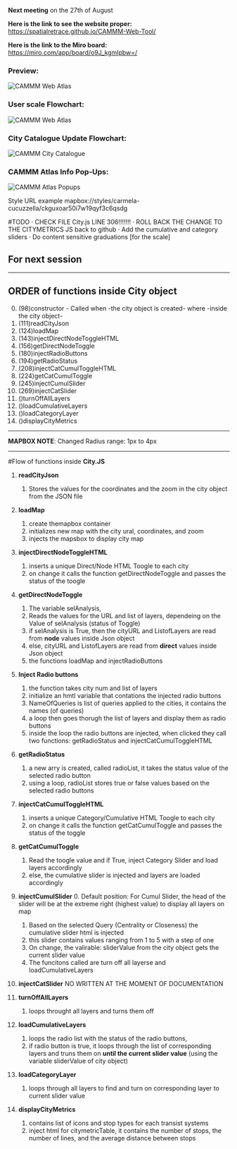 **Next meeting** on the 27th of August

**Here is the link to see the website proper:**
https://spatialretrace.github.io/CAMMM-Web-Tool/

**Here is the link to the Miro board:**
https://miro.com/app/board/o9J_kgmIpbw=/

### Preview:
![CAMMM Web Atlas](screenshots/01_June03.png)

<!-- ### CAMMM Atlas Gantt Chart Summer 2021: -->
### User scale Flowchart:
![CAMMM Web Atlas](screenshots/Flowchart_CAMMM_Web_Atlas.jpg)

### City Catalogue Update Flowchart:
![CAMMM City Catalogue](screenshots/Flowchart_City_Catalog.jpg)

### CAMMM Atlas Info Pop-Ups:
![CAMMM Atlas Popups](screenshots/PopUps.png)


Style URL example
mapbox://styles/carmela-cucuzzella/ckguxoar50i7w19qyf3c6qsdg


#TODO
· CHECK FILE City.js LINE 306!!!!!!!
· ROLL BACK THE CHANGE TO THE CITYMETRICS JS back to github
· Add the cumulative and category sliders
· Do content sensitive graduations [for the scale]

## For next session 

---
ORDER of functions inside City object
---
0. (98)constructor - Called when -the city object is created- where -inside the city object-
1. (111)readCityJson
2. (124)loadMap
3. (143)injectDirectNodeToggleHTML
4. (156)getDirectNodeToggle
5. (180)injectRadioButtons
6. (194)getRadioStatus
7. (208)injectCatCumulToggleHTML
8. (224)getCatCumulToggle
9. (245)injectCumulSlider
10. (269)injectCatSlider
11. ()turnOffAllLayers
12. ()loadCumulativeLayers
13. ()loadCategoryLayer
14. ()displayCityMetrics
---

**MAPBOX NOTE**: Changed Radius range: 1px to 4px

---
#Flow of functions inside **City.JS**

1. **readCityJson**
    1. Stores the values for the coordinates and the zoom in the city object from the JSON file

2. **loadMap**
    1. create themapbox container
    2. initializes new map with the city ural, coordinates, and zoom
    3. injects the mapsbox to display city map

3. **injectDirectNodeToggleHTML**
    1. inserts a unique Direct/Node HTML Toogle to each city
    2. on change it calls the function getDirectNodeToggle and passes the status of the toogle

4. **getDirectNodeToggle**
    1. The variable selAnalysis,
    2. Reads the values for the URL and list of layers, dependeing on the Value of selAnalysis (status of Toggle)
    3. if selAnalysis is True, then the cityURL and ListofLayers are read from **node** values inside Json object
    4. else, cityURL and ListofLayers are read from **direct** values inside Json object
    5. the functions loadMap and injectRadioButtons

 5. **Inject Radio buttons**
    1. the function takes city num and list of layers 
    2. initialize an hmtl variable that contations the injected radio buttons
    3. NameOfQueries is list of queries applied to the cities, it contains the names (of queries)
    4. a loop then goes thorugh the list of layers and display them as radio buttons
    5. inside the loop the radio buttons are injected, when clicked they call two functions: getRadioStatus and injectCatCumulToggleHTML

6. **getRadioStatus**
    1. a new arry is created, called radioList, it takes the status value of the selected radio button 
    2. using a loop, radioList stores true or false values based on the selected radio buttons

7. **injectCatCumulToggleHTML**
    1. inserts a unique Category/Cumulative HTML Toogle to each city
    2. on change it calls the function getCatCumulToggle and passes the status of the toggle

8. **getCatCumulToggle**
    1. Read the toogle value and if True, inject Category Slider and load layers accordingly 
    2. else, the cumulative slider is injected and layers are loaded accordingly 

9. **injectCumulSlider**
    0. Default position: For Cumul Slider, the head of the slider will be at the extreme right (highest value) to display all layers on map
    1. Based on the selected Query (Centrality or Closeness) the cumulative slider html is injected
    2. this slider contains values ranging from 1 to 5 with a step of one
    3. On change, the valirable: sliderValue from the city object gets the current slider value 
    4. The funcitons called are turn off all layerse and loadCumulativeLayers 

10. **injectCatSlider** NO WRITTEN AT THE MOMENT OF DOCUMENTATION 

11. **turnOffAllLayers**
    1. loops throught all layers and turns them off

12. **loadCumulativeLayers**
    1.  loops the radio list with the status of the radio buttons, 
    2.  if radio button is true, it loops through the list of corresponding layers and truns them on **until the current slider value** (using the variable sliderValue of city object)

13. **loadCategoryLayer**
    1. loops through all layers to find and turn on corresponding layer to current slider value 
    
14. **displayCityMetrics**
    1. contains list of icons and stop types for  each transist systems
    2. inject html for citymetricTable, it contains the number of stops, the number of lines, and the average distance between stops


